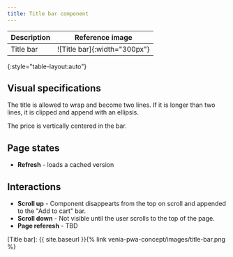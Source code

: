 ```yaml
---
title: Title bar component
---
```


| Description | Reference image              |
| ----------- | :--------------------------: |
| Title bar   | ![Title bar]{:width="300px"} |
{:style="table-layout:auto"}

## Visual specifications

The title is allowed to wrap and become two lines.
If it is longer than two lines, it is clipped and append with an ellipsis.

The price is vertically centered in the bar.

## Page states

* **Refresh** - loads a cached version

## Interactions

* **Scroll up** - Component disappearts from the top on scroll and appended to the "Add to cart" bar.
* **Scroll down** - Not visible until the user scrolls to the top of the page.
* **Page referesh** - TBD

[Title bar]: {{ site.baseurl }}{% link venia-pwa-concept/images/title-bar.png %}